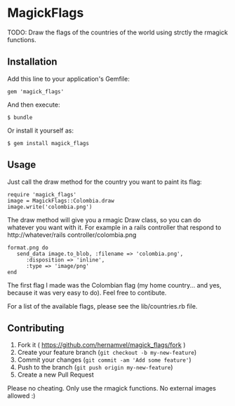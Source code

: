 # MagickFlags

TODO: Draw the flags of the countries of the world using strctly the rmagick functions.

## Installation

Add this line to your application's Gemfile:

    gem 'magick_flags'

And then execute:

    $ bundle

Or install it yourself as:

    $ gem install magick_flags

## Usage

Just call the draw method for the country you want to paint its flag:

    require 'magick_flags'
    image = MagickFlags::Colombia.draw
    image.write('colombia.png')

The draw method will give you a rmagic Draw class, so you can do whatever you want with it.  For example in a rails controller that respond to http://whatever/rails controller/colombia.png

    format.png do
       send_data image.to_blob, :filename => 'colombia.png',
          :disposition => 'inline',
          :type => 'image/png'
    end

The first flag I made was the Colombian flag (my home country... and yes, because it was very easy to do).  Feel free to contibute.

For a list of the available flags, please see the lib/countries.rb file.
   
## Contributing

1. Fork it ( https://github.com/hernamvel/magick_flags/fork )
2. Create your feature branch (`git checkout -b my-new-feature`)
3. Commit your changes (`git commit -am 'Add some feature'`)
4. Push to the branch (`git push origin my-new-feature`)
5. Create a new Pull Request

Please no cheating.  Only use the rmagick functions.  No external images allowed :)

